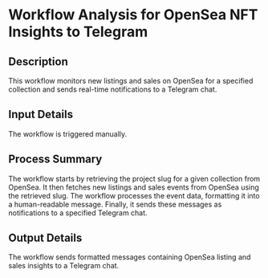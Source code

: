 # Workflow Analysis for OpenSea NFT Insights to Telegram

## Description
This workflow monitors new listings and sales on OpenSea for a specified collection and sends real-time notifications to a Telegram chat.

## Input Details
The workflow is triggered manually.

## Process Summary
The workflow starts by retrieving the project slug for a given collection from OpenSea. It then fetches new listings and sales events from OpenSea using the retrieved slug. The workflow processes the event data, formatting it into a human-readable message. Finally, it sends these messages as notifications to a specified Telegram chat.

## Output Details
The workflow sends formatted messages containing OpenSea listing and sales insights to a Telegram chat.
